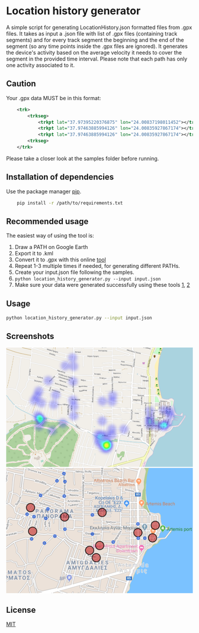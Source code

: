 # Location history generator

A simple script for generating LocationHistory.json formatted files from .gpx files.
It takes as input a .json file with list of .gpx files (containing track segments) and for every track segment
the beginning and the end of the segment (so any time points inside the .gpx files are ignored).
It generates the device's activity based on the average velocity it needs to cover the segment
in the provided time interval. Please note that each path has only one activity associated to it.

## Caution

Your .gpx data MUST be in this format:
```xml
    <trk>
        <trkseg>
            <trkpt lat="37.97395220376875" lon="24.00837198011452"></trkpt>
            <trkpt lat="37.97463885994126" lon="24.00835927867174"></trkpt>
            <trkpt lat="37.97463885994126" lon="24.00835927867174"></trkpt>
        <trkseg>
    </trk>
```
Please take a closer look at the samples folder before running.

## Installation of dependencies

Use the package manager [pip](https://pip.pypa.io/en/stable/).

```bash
    pip install -r /path/to/requirements.txt
```

## Recommended usage

The easiest way of using the tool is:
1. Draw a PATH on Google Earth
2. Export it to .kml
3. Convert it to .gpx with this online [tool](https://kml2gpx.com/)
4. Repeat 1-3 multiple times if needed, for generating different PATHs.
5. Create your input.json file following the samples.
6. `python location_history_generator.py --input input.json`
7. Make sure your data were generated successfully using these tools [1](https://locationhistoryvisualizer.com/heatmap/), [2](http://theyhaveyour.info/)


## Usage

```bash
python location_history_generator.py --input input.json
```

## Screenshots

![Alt text](/screenshots/screenshot1.png)
![Alt text](/screenshots/screenshot2.png)


## License
[MIT](https://choosealicense.com/licenses/mit/)
